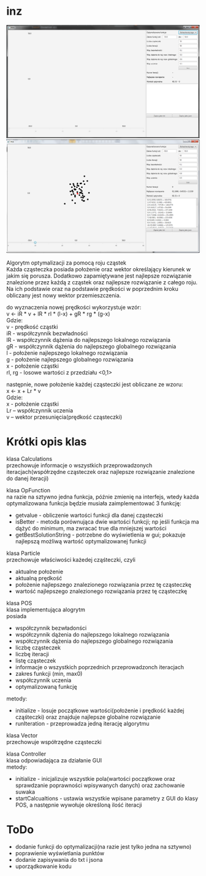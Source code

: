 # inz
![alt text](https://github.com/krysztok/inz/blob/main/screen-gui1.png)
![alt text](https://github.com/krysztok/inz/blob/main/screen-gui2.png)

Algorytm optymalizacji za pomocą roju cząstek<br/>
Każda cząsteczka posiada położenie oraz wektor określający kierunek w jakim się porusza. Dodatkowo zapamiętywane jest najlepsze rozwiązanie znalezione przez każdą z cząstek oraz najlepsze rozwiązanie z całego roju. Na ich podstawie oraz na podstawie prędkości w poprzednim kroku obliczany jest nowy wektor przemieszczenia. 

do wyznaczenia nowej prędkości wykorzystuje wzór:<br/>
v <- iR * v + lR * rl * (l-x) + gR * rg * (g-x)<br/>
Gdzie:<br/>
	v - prędkość cząstki<br/>
	iR - współczynnik bezwładności<br/>
	lR - współczynnik dążenia do najlepszego lokalnego rozwiązania<br/>
	gR - współczynnik dążenia do najlepszego globalnego rozwiązania<br/>
	l - położenie najlepszego lokalnego rozwiązania<br/>
	g - położenie najlepszego globalnego rozwiązania<br/>
	x - położenie cząstki<br/>
	rl, rg - losowe wartości z przedziału <0,1><br/>

następnie, nowe położenie każdej cząsteczki jest obliczane ze wzoru:<br/>
x <- x + Lr * v<br/>
Gdzie:<br/>
	x - położenie cząstki <br/>
	Lr – współczynnik uczenia<br/>
	v – wektor przesunięcia(prędkość cząsteczki)<br/>


# Krótki opis klas
klasa Calculations<br/>
przechowuje informacje o wszystkich przeprowadzonych iteracjach(współrzędne cząsteczek oraz najlepsze rozwiązanie znalezione do danej iteracji)

klasa OpFunction<br/>
na razie na sztywno jedna funkcja, późnie zmienię na interfejs, wtedy każda optymalizowana funkcja będzie musiała zaimplementować 3 funkcję:<br/>
- getvalue - obliczenie wartości funkcji dla danej cząsteczki<br/>
- isBetter - metoda porównująca dwie wartości funkcji; np jeśli funkcja ma dążyć do minimum, ma zwracać true dla mniejszej wartości<br/>
- getBestSolutionString - potrzebne do wyświetlenia w gui; pokazuje najlepszą możliwą wartość optymalizowanej funkcji

klasa Particle<br/>
przechowuje właściwości każedej cząśteczki, czyli<br/>
- aktualne położenie<br/>
- aktualną prędkość<br/>
- położenie najlepszego znalezionego rozwiązania przez tę cząsteczkę<br/>
- wartość najlepszego znalezionego rozwiązania przez tę cząsteczkę

klasa POS<br/>
klasa implementująca alogrytm <br/>
posiada<br/>
- współczynnik bezwładonści<br/>
- współczynnik dążenia do najlepszego lokalnego rozwiązania<br/>
- współczynnik dążenia do najlepszego globalnego rozwiązania<br/>
- liczbę cząsteczek<br/>
- liczbę iteracji<br/>
- listę cząsteczek<br/>
- informacje o wszystkich poprzednich przeprowadzonch iteracjach<br/>
- zakres funkcji (min, max0)<br/>
- współczynnik uczenia<br/>
- optymalizowaną funkcję

metody:<br/>
- initialize - losuje początkowe wartości(położenie i prędkość każdej cząśteczki) oraz znajduje najlepsze globalne rozwiązanie<br/>
- runIteration - przeprowadza jedną iterację algorytmu<br/>

klasa Vector<br/>
przechowuje współrzędne cząsteczki<br/>

klasa Controller<br/>
klasa odpowiadająca za działanie GUI<br/>
metody:<br/>
- initialize - inicjalizuje wszystkie pola(wartości początkowe oraz sprawdzanie poprawności wpisywanych danych) oraz zachowanie suwaka<br/>
- startCalcualtions - ustawia wszystkie wpisane parametry z GUI do klasy POS, a następnie wywołuje określoną ilość iteracji<br/>

# ToDo<br/>
- dodanie funkcji do optymalizacji(na razie jest tylko jedna na sztywno)<br/>
- poprawienie wyświetlania punktów<br/>
- dodanie zapisywania do txt i jsona<br/>
- uporządkowanie kodu
